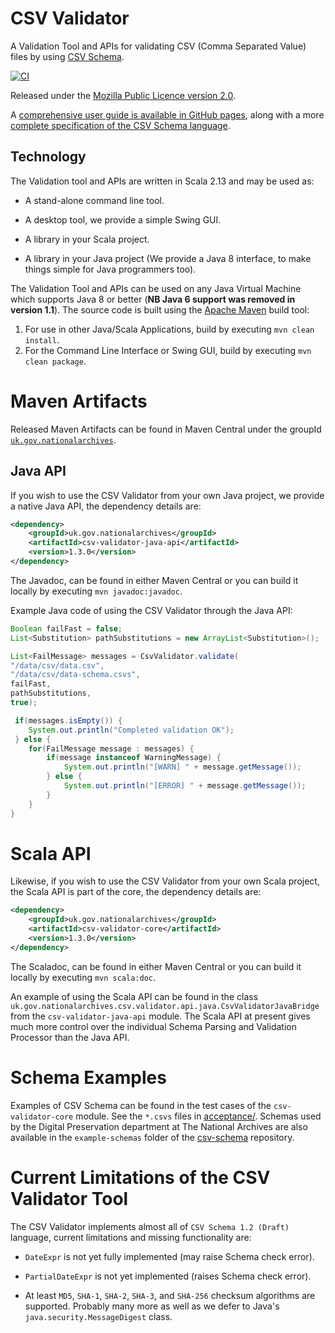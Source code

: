 CSV Validator
=============

A Validation Tool and APIs for validating CSV (Comma Separated Value) files by using [CSV Schema](https://github.com/digital-preservation/csv-schema).

[![CI](https://github.com/digital-preservation/csv-validator/workflows/CI/badge.svg)](https://github.com/digital-preservation/csv-validator/actions?query=workflow%3ACI)

Released under the [Mozilla Public Licence version 2.0](http://www.mozilla.org/MPL/2.0/).

A [comprehensive user guide is available in GitHub pages](http://digital-preservation.github.io/csv-validator/), along with a more [complete specification of the CSV Schema language](http://digital-preservation.github.io/csv-schema/csv-schema-1.1.html).


Technology
----------
The Validation tool and APIs are written in Scala 2.13 and may be used as:

* A stand-alone command line tool.

* A desktop tool, we provide a simple Swing GUI.

* A library in your Scala project.

* A library in your Java project (We provide a Java 8 interface, to make things simple for Java programmers too).

The Validation Tool and APIs can be used on any Java Virtual Machine which supports Java 8 or better (**NB Java 6 support was removed in version 1.1**). The source code is
built using the [Apache Maven](https://maven.apache.org/) build tool:

1. For use in other Java/Scala Applications, build by executing `mvn clean install`.
2. For the Command Line Interface or Swing GUI, build by executing `mvn clean package`.


Maven Artifacts
===============
Released Maven Artifacts can be found in Maven Central under the groupId [`uk.gov.nationalarchives`](http://search.maven.org/#search%7Cga%7C1%7Cg%3A%22uk.gov.nationalarchives%22).


Java API
--------
If you wish to use the CSV Validator from your own Java project, we provide a native Java API, the dependency details are:
```xml
<dependency>
	<groupId>uk.gov.nationalarchives</groupId>
    <artifactId>csv-validator-java-api</artifactId>
    <version>1.3.0</version>
</dependency>
```

The Javadoc, can be found in either Maven Central or you can build it locally by executing `mvn javadoc:javadoc`.

Example Java code of using the CSV Validator through the Java API:
```java
Boolean failFast = false;
List<Substitution> pathSubstitutions = new ArrayList<Substitution>();

List<FailMessage> messages = CsvValidator.validate(
"/data/csv/data.csv",
"/data/csv/data-schema.csvs",
failFast,
pathSubstitutions,
true);

 if(messages.isEmpty()) {
	System.out.println("Completed validation OK");
 } else {
 	for(FailMessage message : messages) {
 		if(message instanceof WarningMessage) {
 			System.out.println("[WARN] " + message.getMessage());
 		} else {
 			System.out.println("[ERROR] " + message.getMessage());
 		}
 	}
}
```


Scala API
=========
Likewise, if you wish to use the CSV Validator from your own Scala project, the Scala API is part of the core, the dependency details are:
```xml
<dependency>
	<groupId>uk.gov.nationalarchives</groupId>
    <artifactId>csv-validator-core</artifactId>
    <version>1.3.0</version>
</dependency>
```

The Scaladoc, can be found in either Maven Central or you can build it locally by executing `mvn scala:doc`.

An example of using the Scala API can be found in the class `uk.gov.nationalarchives.csv.validator.api.java.CsvValidatorJavaBridge` from the
`csv-validator-java-api` module. The Scala API at present gives much more control over the individual Schema Parsing and Validation Processor
than the Java API.

Schema Examples
===============
Examples of CSV Schema can be found in the test cases of the `csv-validator-core` module. See the `*.csvs` files in [acceptance/](https://github.com/digital-preservation/csv-validator/tree/master/csv-validator-core/src/test/resources/uk/gov/nationalarchives/csv/validator/acceptance). Schemas used by the Digital Preservation department at The National Archives are also available in the `example-schemas` folder of the [csv-schema](https://github.com/digital-preservation/csv-schema) repository.


Current Limitations of the CSV Validator Tool
=============================================
The CSV Validator implements almost all of `CSV Schema 1.2 (Draft)` language, current limitations and missing functionality are:

* `DateExpr` is not yet fully implemented (may raise Schema check error).

* `PartialDateExpr` is not yet implemented (raises Schema check error).

* At least `MD5`, `SHA-1`, `SHA-2`, `SHA-3`, and `SHA-256` checksum algorithms are supported. Probably many more as well as we defer to Java's `java.security.MessageDigest` class.
